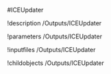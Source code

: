 <!-- MOOSE Object Documentation Stub: Remove this when content is added. -->
#ICEUpdater

!description /Outputs/ICEUpdater

!parameters /Outputs/ICEUpdater

!inputfiles /Outputs/ICEUpdater

!childobjects /Outputs/ICEUpdater
